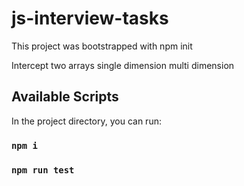 # js-interview-tasks

This project was bootstrapped with npm init

Intercept two arrays 
single dimension
multi dimension

## Available Scripts

In the project directory, you can run:
### `npm i`
### `npm run test`

